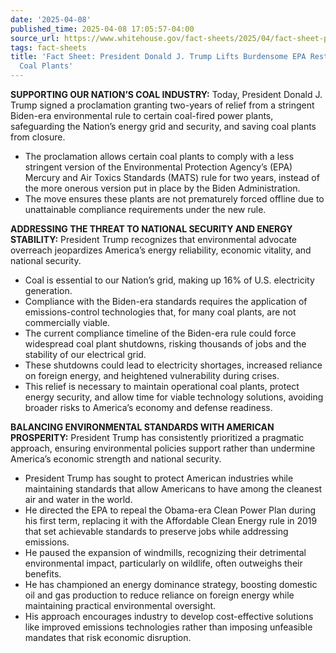 ```yaml
---
date: '2025-04-08'
published_time: 2025-04-08 17:05:57-04:00
source_url: https://www.whitehouse.gov/fact-sheets/2025/04/fact-sheet-president-donald-j-trump-lifts-burdensome-epa-restrictions-on-coal-plants/
tags: fact-sheets
title: 'Fact Sheet: President Donald J. Trump Lifts Burdensome EPA Restrictions on
  Coal Plants'
---
```

 
**SUPPORTING OUR NATION’S COAL INDUSTRY:** Today, President Donald J.
Trump signed a proclamation granting two-years of relief from a
stringent Biden-era environmental rule to certain coal-fired power
plants, safeguarding the Nation’s energy grid and security, and saving
coal plants from closure.

-   The proclamation allows certain coal plants to comply with a less
    stringent version of the Environmental Protection Agency’s (EPA)
    Mercury and Air Toxics Standards (MATS) rule for two years, instead
    of the more onerous version put in place by the Biden
    Administration.
-   The move ensures these plants are not prematurely forced offline due
    to unattainable compliance requirements under the new rule.

**ADDRESSING THE THREAT TO NATIONAL SECURITY AND ENERGY STABILITY:**
President Trump recognizes that environmental advocate overreach
jeopardizes America’s energy reliability, economic vitality, and
national security.

-   Coal is essential to our Nation’s grid, making up 16% of U.S.
    electricity generation.
-   Compliance with the Biden-era standards requires the application of
    emissions-control technologies that, for many coal plants, are not
    commercially viable.
-   The current compliance timeline of the Biden-era rule could force
    widespread coal plant shutdowns, risking thousands of jobs and the
    stability of our electrical grid.
-   These shutdowns could lead to electricity shortages, increased
    reliance on foreign energy, and heightened vulnerability during
    crises.
-   This relief is necessary to maintain operational coal plants,
    protect energy security, and allow time for viable technology
    solutions, avoiding broader risks to America’s economy and defense
    readiness.

**BALANCING ENVIRONMENTAL STANDARDS WITH AMERICAN PROSPERITY:**
President Trump has consistently prioritized a pragmatic approach,
ensuring environmental policies support rather than undermine America’s
economic strength and national security.

-   President Trump has sought to protect American industries while
    maintaining standards that allow Americans to have among the
    cleanest air and water in the world.
-   He directed the EPA to repeal the Obama-era Clean Power Plan during
    his first term, replacing it with the Affordable Clean Energy rule
    in 2019 that set achievable standards to preserve jobs while
    addressing emissions.
-   He paused the expansion of windmills, recognizing their detrimental
    environmental impact, particularly on wildlife, often outweighs
    their benefits.
-   He has championed an energy dominance strategy, boosting domestic
    oil and gas production to reduce reliance on foreign energy while
    maintaining practical environmental oversight.
-   His approach encourages industry to develop cost-effective solutions
    like improved emissions technologies rather than imposing unfeasible
    mandates that risk economic disruption.
